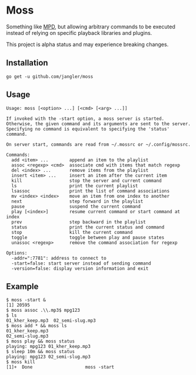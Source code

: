 Moss
====
Something like [MPD](http://www.musicpd.org/), but allowing arbitrary commands
to be executed instead of relying on specific playback libraries and plugins.

This project is alpha status and may experience breaking changes.

Installation
------------
	go get -u github.com/jangler/moss

Usage
-----
	Usage: moss [<option> ...] [<cmd> [<arg> ...]]

	If invoked with the -start option, a moss server is started.
	Otherwise, the given command and its arguments are sent to the server.
	Specifying no command is equivalent to specifying the 'status' command.

	On server start, commands are read from ~/.mossrc or ~/.config/mossrc.

	Commands:
	  add <item> ...        append an item to the playlist
	  assoc <regexp> <cmd>  associate cmd with items that match regexp
	  del <index> ...       remove items from the playlist
	  insert <item> ...     insert an item after the current item
	  kill                  stop the server and current command
	  ls                    print the current playlist
	  lsassoc               print the list of command associations
	  mv <index> <index>    move an item from one index to another
	  next                  step forward in the playlist
	  pause                 suspend the current command
	  play [<index>]        resume current command or start command at index
	  prev                  step backward in the playlist
	  status                print the current status and command
	  stop                  kill the current command
	  toggle                toggle between play and pause states
	  unassoc <regexp>      remove the command association for regexp

	Options:
	  -addr=":7781": address to connect to
	  -start=false: start server instead of sending command
	  -version=false: display version information and exit

Example
-------
	$ moss -start &
	[1] 20595
	$ moss assoc .\\.mp3$ mpg123
	$ ls
	01_kher_keep.mp3  02_semi-slug.mp3
	$ moss add * && moss ls
	01_kher_keep.mp3
	02_semi-slug.mp3
	$ moss play && moss status
	playing: mpg123 01_kher_keep.mp3
	$ sleep 10m && moss status
	playing: mpg123 02_semi-slug.mp3
	$ moss kill
	[1]+  Done                    moss -start
